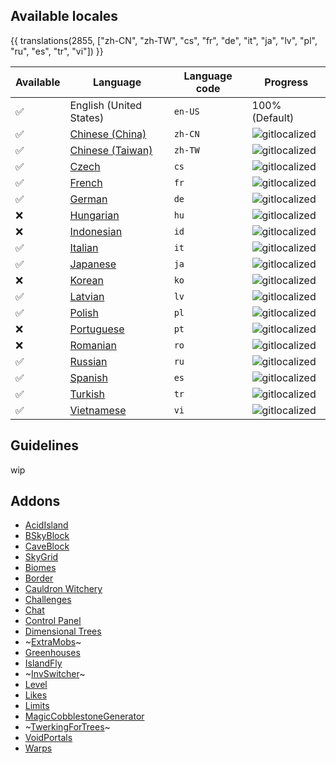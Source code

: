 ## Available locales

{{ translations(2855, ["zh-CN", "zh-TW", "cs", "fr", "de", "it", "ja", "lv", "pl", "ru", "es", "tr", "vi"]) }}

| Available | Language | Language code | Progress |
| --- | ---------- | --- | ----------- |
| ✅ | English (United States) | `en-US` | 100% (Default) |
| ✅ | [Chinese (China)](https://gitlocalize.com/repo/2855/zh-CN/src/main/resources/locales) | `zh-CN` | ![gitlocalized](https://gitlocalize.com/repo/2855/zh-CN//badge.svg) |
| ✅ | [Chinese (Taiwan)](https://gitlocalize.com/repo/2855/zh-TW/src/main/resources/locales) | `zh-TW` | ![gitlocalized](https://gitlocalize.com/repo/2855/zh-TW//badge.svg) |
| ✅ | [Czech](https://gitlocalize.com/repo/2855/cs/src/main/resources/locales) | `cs` | ![gitlocalized](https://gitlocalize.com/repo/2855/cs/badge.svg) |
| ✅ | [French](https://gitlocalize.com/repo/2855/fr/src/main/resources/locales) | `fr` | ![gitlocalized](https://gitlocalize.com/repo/2855/fr/badge.svg) |
| ✅ | [German](https://gitlocalize.com/repo/2855/de/src/main/resources/locales) | `de` | ![gitlocalized](https://gitlocalize.com/repo/2855/de/badge.svg) |
| ❌ | [Hungarian](https://gitlocalize.com/repo/2855/hu/src/main/resources/locales) | `hu` | ![gitlocalized](https://gitlocalize.com/repo/2855/hu/badge.svg) |
| ❌ | [Indonesian](https://gitlocalize.com/repo/2855/id/src/main/resources/locales) | `id` | ![gitlocalized](https://gitlocalize.com/repo/2855/id/badge.svg) |
| ✅ | [Italian](https://gitlocalize.com/repo/2855/it/src/main/resources/locales) | `it` | ![gitlocalized](https://gitlocalize.com/repo/2855/it/badge.svg) |
| ✅ | [Japanese](https://gitlocalize.com/repo/2855/ja/src/main/resources/locales) | `ja` | ![gitlocalized](https://gitlocalize.com/repo/2855/ja/badge.svg) |
| ❌ | [Korean](https://gitlocalize.com/repo/2855/ko/src/main/resources/locales) | `ko` | ![gitlocalized](https://gitlocalize.com/repo/2855/ko/badge.svg) |
| ✅ | [Latvian](https://gitlocalize.com/repo/2855/lv/src/main/resources/locales) | `lv` | ![gitlocalized](https://gitlocalize.com/repo/2855/lv/badge.svg) |
| ✅ | [Polish](https://gitlocalize.com/repo/2855/pl/src/main/resources/locales) | `pl` | ![gitlocalized](https://gitlocalize.com/repo/2855/pl/badge.svg) |
| ❌ | [Portuguese](https://gitlocalize.com/repo/2855/pt/src/main/resources/locales) | `pt` | ![gitlocalized](https://gitlocalize.com/repo/2855/pt/badge.svg) |
| ❌ | [Romanian](https://gitlocalize.com/repo/2855/ro/src/main/resources/locales) | `ro` | ![gitlocalized](https://gitlocalize.com/repo/2855/ro/badge.svg) |
| ✅ | [Russian](https://gitlocalize.com/repo/2855/ru/src/main/resources/locales) | `ru` | ![gitlocalized](https://gitlocalize.com/repo/2855/ru/badge.svg) |
| ✅ | [Spanish](https://gitlocalize.com/repo/2855/es/src/main/resources/locales) | `es` | ![gitlocalized](https://gitlocalize.com/repo/2855/es/badge.svg) |
| ✅ | [Turkish](https://gitlocalize.com/repo/2855/tr/src/main/resources/locales) | `tr` | ![gitlocalized](https://gitlocalize.com/repo/2855/tr/badge.svg) |
| ✅ | [Vietnamese](https://gitlocalize.com/repo/2855/vi/src/main/resources/locales) | `vi` | ![gitlocalized](https://gitlocalize.com/repo/2855/vi/badge.svg) |

## Guidelines
wip

## Addons
- [AcidIsland](/gamemodes/AcidIsland/Translate-AcidIsland)
- [BSkyBlock](/gamemodes/BSkyBlock/Translate-BSkyBlock)
- [CaveBlock](/gamemodes/CaveBlock/Translate-CaveBlock)
- [SkyGrid](/gamemodes/SkyGrid/Translate-SkyGrid)
- [Biomes](/addons/Biomes/Translate-Biomes)
- [Border](/addons/Border/Translate-Border)
- [Cauldron Witchery](/addons/CauldronWitchery/Translate-CauldronWitchery)
- [Challenges](/addons/Challenges/Translate-Challenges)
- [Chat](/addons/Chat/Translate-Chat)
- [Control Panel](/addons/ControlPanel/Translate-ControlPanel)
- [Dimensional Trees](/addons/DimensionalTrees/Translate-DimensionalTrees)
- ~[ExtraMobs](Addons)~
- [Greenhouses](/addons/Greenhouses/Translate-Greenhouses)
- [IslandFly](/addons/IslandFly/Translate-IslandFly)
- ~[InvSwitcher](Addons)~
- [Level](/addons/Level/Translate-Level)
- [Likes](/addons/Likes/Translate-Likes)
- [Limits](/addons/Limits/Translate-Limits)
- [MagicCobblestoneGenerator](/addons/MagicCobblestoneGenerator/Translate-MagicCobblestoneGenerator)
- ~[TwerkingForTrees](Addons)~
- [VoidPortals](/addons/VoidPortals/Translate-VoidPortals)
- [Warps](/addons/Warps/Translate-Warps)
